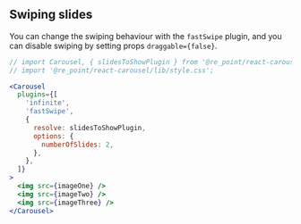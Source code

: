 ## Swiping slides

You can change the swiping behaviour with the `fastSwipe` plugin, and you can disable swiping by setting props `draggable={false}`.

```jsx render
// import Carousel, { slidesToShowPlugin } from '@re_point/react-carousel';
// import '@re_point/react-carousel/lib/style.css';

<Carousel
  plugins={[
    'infinite',
    'fastSwipe',
    {
      resolve: slidesToShowPlugin,
      options: {
        numberOfSlides: 2,
      },
    },
  ]}
>
  <img src={imageOne} />
  <img src={imageTwo} />
  <img src={imageThree} />
</Carousel>
```
